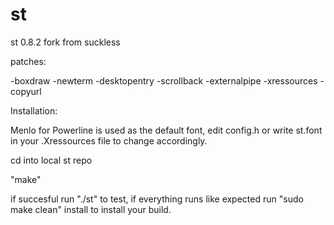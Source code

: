 # st

st 0.8.2 fork from suckless

patches:

-boxdraw
-newterm
-desktopentry
-scrollback
-externalpipe
-xressources
-copyurl

Installation:

Menlo for Powerline is used as the default font, edit config.h or write st.font in your .Xressources file to change accordingly.

cd into local st repo

"make"

if succesful run "./st" to test, if everything runs like expected run "sudo make clean" install to install your build.